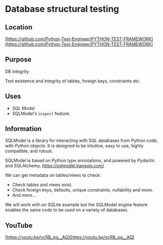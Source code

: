 # Database structural testing

## Location

[https://github.com/Python-Test-Engineer/PYTHON-TEST-FRAMEWORK](https://github.com/Python-Test-Engineer/PYTHON-TEST-FRAMEWORK)

## Purpose

DB integrity

Test existence and integrity of tables, foreign keys, constraints etc.

## Uses

- SQL Model
- SQLModel's `inspect` feature.

## Information

SQLModel is a library for interacting with SQL databases from Python code, with Python objects. It is designed to be intuitive, easy to use, highly compatible, and robust.

SQLModel is based on Python type annotations, and powered by Pydantic and SQLAlchemy. https://sqlmodel.tiangolo.com/

We can get metadata on tables/views to check:

- Check tables and views exist.
- Check foreign keys, defaults, unique constraints, nullability and more.
- And more...

We will work with an SQLite example but the SQLModel engine feature enables the same code to be used on a variety of databases.

## YouTube

[https://youtu.be/vcRB_pg__AQ](https://youtu.be/vcRB_pg__AQ)